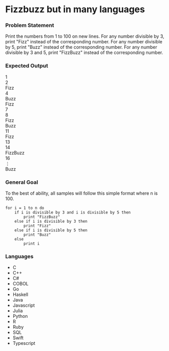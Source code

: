 # Fizzbuzz but in many languages

### Problem Statement
Print the numbers from 1 to 100 on new lines. For any number divisible by 3, print "Fizz" instead of the corresponding number. For any number divisible by 5, print "Buzz" instead of the corresponding number. For any number divisible by 3 and 5, print "FizzBuzz" instead of the corresponding number. 

### Expected Output
1\
2\
Fizz\
4\
Buzz\
Fizz\
7\
8\
Fizz\
Buzz\
11\
Fizz\
13\
14\
FizzBuzz\
16\
⋮\
Buzz

### General Goal
To the best of ability, all samples will follow this simple format where n is 100. 
```
for i = 1 to n do
    if i is divisible by 3 and i is divisible by 5 then
        print "FizzBuzz"
    else if i is divisible by 3 then
        print "Fizz"
    else if i is divisible by 5 then
        print "Buzz"
    else
        print i
```

### Languages
* C
* C++
* C#
* COBOL
* Go
* Haskell
* Java
* Javascript
* Julia
* Python
* R
* Ruby
* SQL
* Swift
* Typescript